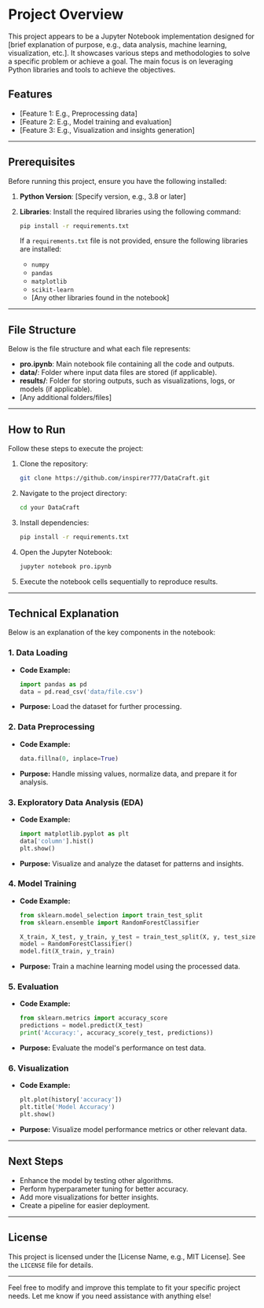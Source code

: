 # Project Overview
This project appears to be a Jupyter Notebook implementation designed for [brief explanation of purpose, e.g., data analysis, machine learning, visualization, etc.]. It showcases various steps and methodologies to solve a specific problem or achieve a goal. The main focus is on leveraging Python libraries and tools to achieve the objectives.

## Features
- [Feature 1: E.g., Preprocessing data]
- [Feature 2: E.g., Model training and evaluation]
- [Feature 3: E.g., Visualization and insights generation]

---

## Prerequisites
Before running this project, ensure you have the following installed:

1. **Python Version**: [Specify version, e.g., 3.8 or later]
2. **Libraries**: Install the required libraries using the following command:
   ```bash
   pip install -r requirements.txt
   ```

   If a `requirements.txt` file is not provided, ensure the following libraries are installed:
   - `numpy`
   - `pandas`
   - `matplotlib`
   - `scikit-learn`
   - [Any other libraries found in the notebook]

---

## File Structure
Below is the file structure and what each file represents:

- **pro.ipynb**: Main notebook file containing all the code and outputs.
- **data/**: Folder where input data files are stored (if applicable).
- **results/**: Folder for storing outputs, such as visualizations, logs, or models (if applicable).
- [Any additional folders/files]

---

## How to Run
Follow these steps to execute the project:

1. Clone the repository:
   ```bash
   git clone https://github.com/inspirer777/DataCraft.git
   ```

2. Navigate to the project directory:
   ```bash
   cd your DataCraft
   ```

3. Install dependencies:
   ```bash
   pip install -r requirements.txt
   ```

4. Open the Jupyter Notebook:
   ```bash
   jupyter notebook pro.ipynb
   ```

5. Execute the notebook cells sequentially to reproduce results.

---

## Technical Explanation
Below is an explanation of the key components in the notebook:

### 1. **Data Loading**
- **Code Example:**
  ```python
  import pandas as pd
  data = pd.read_csv('data/file.csv')
  ```
- **Purpose:** Load the dataset for further processing.

### 2. **Data Preprocessing**
- **Code Example:**
  ```python
  data.fillna(0, inplace=True)
  ```
- **Purpose:** Handle missing values, normalize data, and prepare it for analysis.

### 3. **Exploratory Data Analysis (EDA)**
- **Code Example:**
  ```python
  import matplotlib.pyplot as plt
  data['column'].hist()
  plt.show()
  ```
- **Purpose:** Visualize and analyze the dataset for patterns and insights.

### 4. **Model Training**
- **Code Example:**
  ```python
  from sklearn.model_selection import train_test_split
  from sklearn.ensemble import RandomForestClassifier

  X_train, X_test, y_train, y_test = train_test_split(X, y, test_size=0.2, random_state=42)
  model = RandomForestClassifier()
  model.fit(X_train, y_train)
  ```
- **Purpose:** Train a machine learning model using the processed data.

### 5. **Evaluation**
- **Code Example:**
  ```python
  from sklearn.metrics import accuracy_score
  predictions = model.predict(X_test)
  print('Accuracy:', accuracy_score(y_test, predictions))
  ```
- **Purpose:** Evaluate the model's performance on test data.

### 6. **Visualization**
- **Code Example:**
  ```python
  plt.plot(history['accuracy'])
  plt.title('Model Accuracy')
  plt.show()
  ```
- **Purpose:** Visualize model performance metrics or other relevant data.

---

## Next Steps
- Enhance the model by testing other algorithms.
- Perform hyperparameter tuning for better accuracy.
- Add more visualizations for better insights.
- Create a pipeline for easier deployment.

---

## License
This project is licensed under the [License Name, e.g., MIT License]. See the `LICENSE` file for details.

---

Feel free to modify and improve this template to fit your specific project needs. Let me know if you need assistance with anything else!

